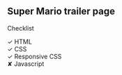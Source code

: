 ## Super Mario trailer page<br>

Checklist<br>

✓    HTML<br>
✓    CSS<br>
✓    Responsive CSS<br>
✘         Javascript<br>
